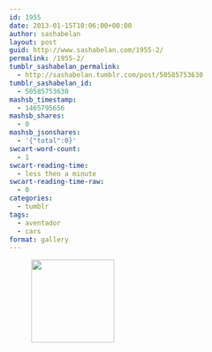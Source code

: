 ```yaml
---
id: 1955
date: 2013-01-15T10:06:00+00:00
author: sashabelan
layout: post
guid: http://www.sashabelan.com/1955-2/
permalink: /1955-2/
tumblr_sashabelan_permalink:
  - http://sashabelan.tumblr.com/post/50585753630
tumblr_sashabelan_id:
  - 50585753630
mashsb_timestamp:
  - 1465795656
mashsb_shares:
  - 0
mashsb_jsonshares:
  - '{"total":0}'
swcart-word-count:
  - 1
swcart-reading-time:
  - less then a minute
swcart-reading-time-raw:
  - 0
categories:
  - tumblr
tags:
  - aventador
  - cars
format: gallery
---
```

<div id='gallery-225' class='gallery galleryid-1955 gallery-columns-3 gallery-size-thumbnail'>
  <figure class='gallery-item'> 
  
  <div class='gallery-icon landscape'>
    <a href='http://www.sashabelan.ru/1955-2/attachment/1956/'><img width="150" height="150" src="http://www.sashabelan.ru/wp-content/uploads/2013/01/tumblr_mmwih70B3P1qarj97o1_500-150x150.png" class="attachment-thumbnail size-thumbnail" alt="" /></a>
  </div></figure>
</div>